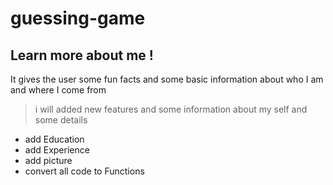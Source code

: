 # guessing-game




<!-- pair programming worked together by :
 1. Drivers : [mohammad alwrekat](https://github.com/mhmadwrekat)
 2. Navigator : []() -->


## Learn more about me !


 It gives the user some fun facts and some basic information about who I am and where I come from

 > i will added new features and some information about my self and some details
 
 
 * add Education
 * add Experience
 * add picture
 * convert all code to Functions
  
  